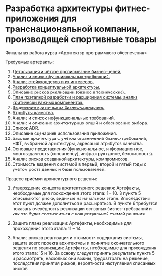 # Разработка архитектуры фитнес-приложения для транснациональной компании, производящей спортивные товары
Финальная работа курса «Архитектор программного обеспечения» 

Требуемые артефакты:
1. [Детализация и чёткое прописывание бизнес-целей.](https://github.com/Kostyaura/architecture-fitness/blob/master/Детализация%20и%20чёткое%20прописывание%20бизнес-целей.md)
2. [Анализ и список функциональных требований.](https://github.com/Kostyaura/architecture-fitness/blob/master/Анализ%20и%20список%20функциональных%20требований.md)
3. [Анализ стейкхолдеров и их интересов.](https://github.com/Kostyaura/architecture-fitness/blob/master/Анализ%20стейкхолдеров%20и%20их%20интересов.md)
4. [Разработка концептуальной архитектуры.](https://github.com/Kostyaura/architecture-fitness/blob/master/Концептуальная%20архитектура.md)
5. [Описание рисков реализации (бизнес и технические).](https://github.com/Kostyaura/architecture-fitness/blob/master/Риски%20реализации.md).
6. [План поэтапной разработки и расширения системы, анализ критически важных компонентов.](https://github.com/Kostyaura/architecture-fitness/blob/master/План%20поэтапной%20разработки.md)
7. [Выделение критических бизнес-сценариев.](https://github.com/Kostyaura/architecture-fitness/blob/master/Критические%20бизнес-сценарии.md)
8. [Атрибуты качества.](https://github.com/Kostyaura/architecture-fitness/blob/master/Атрибуты%20качества.md)
9. Анализ и список нефункциональных требований.
10. Анализ и описание архитектурных опций и обоснование выбора. 
11. Список ADR. 
12. Описание сценариев использования приложения. 
13. Базовая архитектура с учётом ограничений бизнес-требований, НФТ, выбранной архитектуры, адресация атрибутов качества.
14. Основные представления (функциональное, информационное, многозадачность (concurrency), инфраструктурное, безопасность).
15. Анализ рисков созданной архитектуры, компромиссов.
16. Стоимость владения системой в первый, второй и пятый годы с учётом роста данных и базы пользователей. 

Процесс приёмки архитектурного решения:

1. Утверждение концепта архитектурного решения:
  Артефакты, необходимые для прохождения этого этапа: 1 – 10.
  В пункте 5 описываются риски, видимые на начальном этапе. Впоследствии этот пункт должен дополняться и расширяться. 
  В пункте 6 требуется показать очерёдность реализации основных бизнес-требований и как это будет соотноситься с концептуальной схемой решения. 

2. Защита плана реализации:
  Артефакты, необходимые для прохождения этого этапа: 11 – 14.

3. Анализ рисков реализации и стоимости содержания системы, защита всего проекта архитектуры и принятие окончательного решения по реализации: 
  Артефакты, необходимые для прохождения этого этапа: 15 и 16.
  За основу следует принять результаты пункта 5 и рассмотреть, насколько они важны, трудозатраты на решение, последствия принятия рисков, вероятности наступления описанных рисков. 
